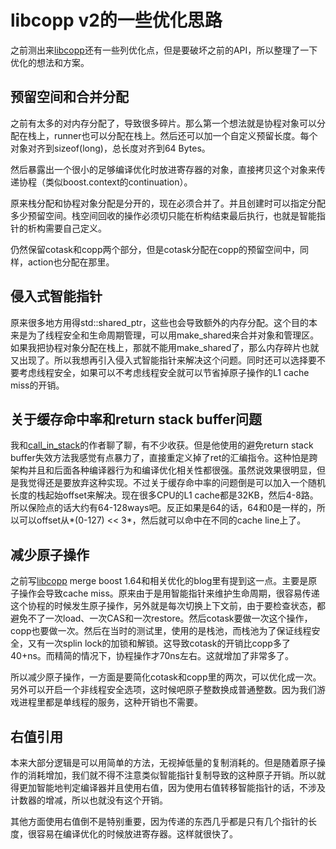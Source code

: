 # libcopp v2的一些优化思路

之前测出来[libcopp][1]还有一些列优化点，但是要破坏之前的API，所以整理了一下优化的想法和方案。

## 预留空间和合并分配

之前有太多的对内存分配了，导致很多碎片。那么第一个想法就是协程对象可以分配在栈上，runner也可以分配在栈上。然后还可以加一个自定义预留长度。每个对象对齐到sizeof(long)，总长度对齐到64 Bytes。

然后暴露出一个很小的足够编译优化时放进寄存器的对象，直接拷贝这个对象来传递协程（类似boost.context的continuation）。



原来栈分配和协程对象分配是分开的，现在必须合并了。并且创建时可以指定分配多少预留空间。栈空间回收的操作必须切只能在析构结束最后执行，也就是智能指针的析构需要自己定义。



仍然保留cotask和copp两个部分，但是cotask分配在copp的预留空间中，同样，action也分配在那里。



## 侵入式智能指针

原来很多地方用得std::shared_ptr，这些也会导致额外的内存分配。这个目的本来是为了线程安全和生命周期管理，可以用make_shared来合并对象和管理区。如果我把协程对象分配在栈上，那就不能用make_shared了，那么内存碎片也就又出现了。所以我想再引入侵入式智能指针来解决这个问题。同时还可以选择要不要考虑线程安全，如果可以不考虑线程安全就可以节省掉原子操作的L1 cache miss的开销。

## 关于缓存命中率和return stack buffer问题

我和[call_in_stack][2]的作者聊了聊，有不少收获。但是他使用的避免return stack buffer失效方法我感觉有点暴力了，直接重定义掉了ret的汇编指令。这种怕是跨架构并且和后面各种编译器行为和编译优化相关性都很强。虽然说效果很明显，但是我觉得还是要放弃这种实现。不过关于缓存命中率的问题倒是可以加入一个随机长度的栈起始offset来解决。现在很多CPU的L1 cache都是32KB，然后4-8路。所以保险点的话大约有64-128ways吧。反正如果是64的话，64和0是一样的，所以可以offset从*(0-127) << 3*，然后就可以命中在不同的cache line上了。

## 减少原子操作

之前写[libcopp][1] merge boost 1.64和相关优化的blog里有提到这一点。主要是原子操作会导致cache miss。原来由于是用智能指针来维护生命周期，很容易传递这个协程的时候发生原子操作，另外就是每次切换上下文前，由于要检查状态，都避免不了一次load、一次CAS和一次restore。然后cotask要做一次这个操作，copp也要做一次。然后在当时的测试里，使用的是栈池，而栈池为了保证线程安全，又有一次splin lock的加锁和解锁。这导致cotask的开销比copp多了40+ns。而精简的情况下，协程操作才70ns左右。这就增加了非常多了。



所以减少原子操作，一方面是要简化cotask和copp里的两次，可以优化成一次。另外可以开启一个非线程安全选项，这时候吧原子整数换成普通整数。因为我们游戏进程里都是单线程的服务，这种开销也不需要。



## 右值引用

本来大部分逻辑是可以用简单的方法，无视掉低量的复制消耗的。但是随着原子操作的消耗增加，我们就不得不注意类似智能指针复制导致的这种原子开销。所以就得更加智能地判定编译器并且使用右值，因为使用右值转移智能指针的话，不涉及计数器的增减，所以也就没有这个开销。

其他方面使用右值倒不是特别重要，因为传递的东西几乎都是只有几个指针的长度，很容易在编译优化的时候放进寄存器。这样就很快了。



[1]: https://github.com/owt5008137/libcopp
[2]: https://github.com/yuanzhubi/call_in_stack